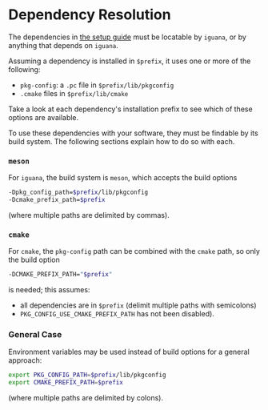 # Dependency Resolution

The dependencies in [the setup guide](setup.md) must be locatable by `iguana`, or
by anything that depends on `iguana`.

Assuming a dependency is installed in `$prefix`, it uses one or more of the following:
- `pkg-config`: a `.pc` file in `$prefix/lib/pkgconfig`
- `.cmake` files in `$prefix/lib/cmake`

Take a look at each dependency's installation prefix to see which of these options
are available.

To use these dependencies with your software, they must be findable by its build system.
The following sections explain how to do so with each.

### `meson`
For `iguana`, the build system is `meson`, which accepts the build options
```bash
-Dpkg_config_path=$prefix/lib/pkgconfig
-Dcmake_prefix_path=$prefix
```
(where multiple paths are delimited by commas).

### `cmake`
For `cmake`, the `pkg-config` path can be combined with the `cmake` path, so only the
build option
```bash
-DCMAKE_PREFIX_PATH="$prefix"
```
is needed; this assumes:
- all dependencies are in `$prefix` (delimit multiple paths with semicolons)
- `PKG_CONFIG_USE_CMAKE_PREFIX_PATH` has not been disabled).

### General Case
Environment variables may be used instead of build options for a general approach:
```bash
export PKG_CONFIG_PATH=$prefix/lib/pkgconfig
export CMAKE_PREFIX_PATH=$prefix
```
(where multiple paths are delimited by colons).
